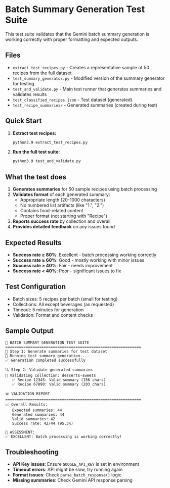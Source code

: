 # Batch Summary Generation Test Suite

This test suite validates that the Gemini batch summary generation is working correctly with proper formatting and expected outputs.

## Files

- `extract_test_recipes.py` - Creates a representative sample of 50 recipes from the full dataset
- `test_summary_generator.py` - Modified version of the summary generator for testing
- `test_and_validate.py` - Main test runner that generates summaries and validates results
- `test_classified_recipes.json` - Test dataset (generated)
- `test_recipe_summaries/` - Generated summaries (created during test)

## Quick Start

1. **Extract test recipes:**
   ```bash
   python3.9 extract_test_recipes.py
   ```

2. **Run the full test suite:**
   ```bash
   python3.9 test_and_validate.py
   ```

## What the test does

1. **Generates summaries** for 50 sample recipes using batch processing
2. **Validates format** of each generated summary:
   - Appropriate length (20-1000 characters)
   - No numbered list artifacts (like "1.", "2.")
   - Contains food-related content
   - Proper format (not starting with "Recipe")
3. **Reports success rate** by collection and overall
4. **Provides detailed feedback** on any issues found

## Expected Results

- **Success rate ≥ 80%**: Excellent - batch processing working correctly
- **Success rate ≥ 60%**: Good - mostly working with minor issues
- **Success rate ≥ 40%**: Fair - needs improvement
- **Success rate < 40%**: Poor - significant issues to fix

## Test Configuration

- Batch sizes: 5 recipes per batch (small for testing)
- Collections: All except beverages (as requested)
- Timeout: 5 minutes for generation
- Validation: Format and content checks

## Sample Output

```
🧪 BATCH SUMMARY GENERATION TEST SUITE
============================================================
📝 Step 1: Generate summaries for test dataset
🚀 Running test summary generation...
✅ Generation completed successfully

🔍 Step 2: Validate generated summaries
📁 Validating collection: desserts-sweets
   ✅ Recipe 12345: Valid summary (156 chars)
   ✅ Recipe 67890: Valid summary (203 chars)

📊 VALIDATION REPORT
============================================================
📈 Overall Results:
   Expected summaries: 44
   Generated summaries: 44
   Valid summaries: 42
   Success rate: 42/44 (95.5%)

🎯 ASSESSMENT:
✅ EXCELLENT: Batch processing is working correctly!
```

## Troubleshooting

- **API Key issues**: Ensure `GOOGLE_API_KEY` is set in environment
- **Timeout errors**: API might be slow, try running again
- **Format issues**: Check `parse_batch_response()` logic
- **Missing summaries**: Check Gemini API response parsing